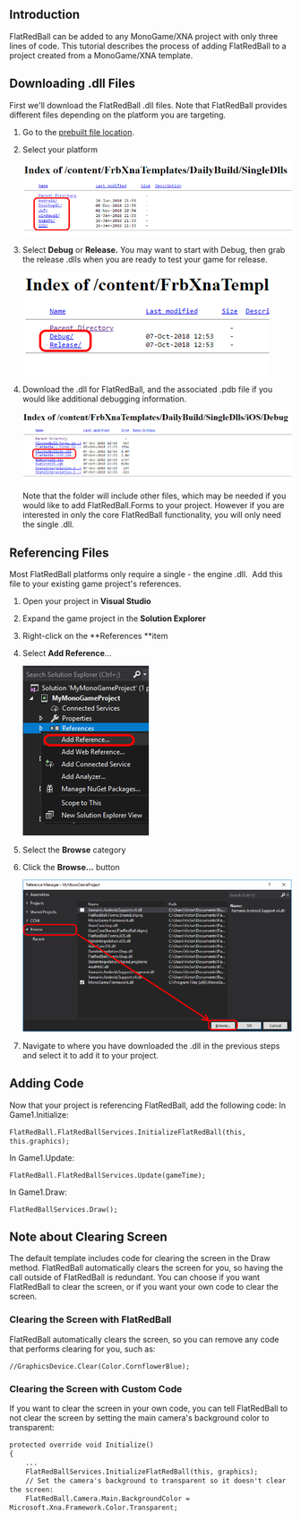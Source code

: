 ## Introduction

FlatRedBall can be added to any MonoGame/XNA project with only three lines of code. This tutorial describes the process of adding FlatRedBall to a project created from a MonoGame/XNA template.

## Downloading .dll Files

First we'll download the FlatRedBall .dll files. Note that FlatRedBall provides different files depending on the platform you are targeting.

1.  Go to the [prebuilt file location](/content/FrbXnaTemplates/DailyBuild/SingleDlls.md).

2.  Select your platform

    ![](/media/2018-10-img_5bbb6fec05e77.png)

3.  Select **Debug** or **Release.** You may want to start with Debug, then grab the release .dlls when you are ready to test your game for release.

    ![](/media/2018-10-img_5bbb7036d4f9c.png)

4.  Download the .dll for FlatRedBall, and the associated .pdb file if you would like additional debugging information.

    ![](/media/2018-10-img_5bbb70c0eeb35.png)

    Note that the folder will include other files, which may be needed if you would like to add FlatRedBall.Forms to your project. However if you are interested in only the core FlatRedBall functionality, you will only need the single .dll.

## Referencing Files

Most FlatRedBall platforms only require a single - the engine .dll.  Add this file to your existing game project's references.

1.  Open your project in **Visual Studio**

2.  Expand the game project in the **Solution Explorer**

3.  Right-click on the **References **item

4.  Select **Add Reference**...

    ![](/media/2018-10-img_5bbb72137e780.png)

5.  Select the **Browse** category

6.  Click the **Browse...** button

    ![](/media/2018-10-img_5bbb725ed1603.png)

7.  Navigate to where you have downloaded the .dll in the previous steps and select it to add it to your project.

## Adding Code

Now that your project is referencing FlatRedBall, add the following code: In Game1.Initialize:

    FlatRedBall.FlatRedBallServices.InitializeFlatRedBall(this, this.graphics);

In Game1.Update:

    FlatRedBall.FlatRedBallServices.Update(gameTime);

In Game1.Draw:

    FlatRedBallServices.Draw();

## Note about Clearing Screen

The default template includes code for clearing the screen in the Draw method. FlatRedBall automatically clears the screen for you, so having the call outside of FlatRedBall is redundant. You can choose if you want FlatRedBall to clear the screen, or if you want your own code to clear the screen.

### Clearing the Screen with FlatRedBall

FlatRedBall automatically clears the screen, so you can remove any code that performs clearing for you, such as:

    //GraphicsDevice.Clear(Color.CornflowerBlue);

### Clearing the Screen with Custom Code

If you want to clear the screen in your own code, you can tell FlatRedBall to not clear the screen by setting the main camera's background color to transparent:

``` lang:c#
protected override void Initialize()
{
    ...
    FlatRedBallServices.InitializeFlatRedBall(this, graphics);
    // Set the camera's background to transparent so it doesn't clear the screen:
    FlatRedBall.Camera.Main.BackgroundColor = Microsoft.Xna.Framework.Color.Transparent;
```

 
